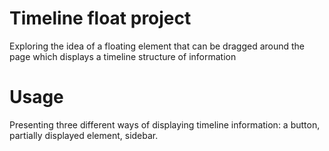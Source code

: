 # Timeline float project
Exploring the idea of a floating element that can be dragged around the page which displays a timeline structure of information

# Usage
Presenting three different ways of displaying timeline information: a button, partially displayed element, sidebar.
